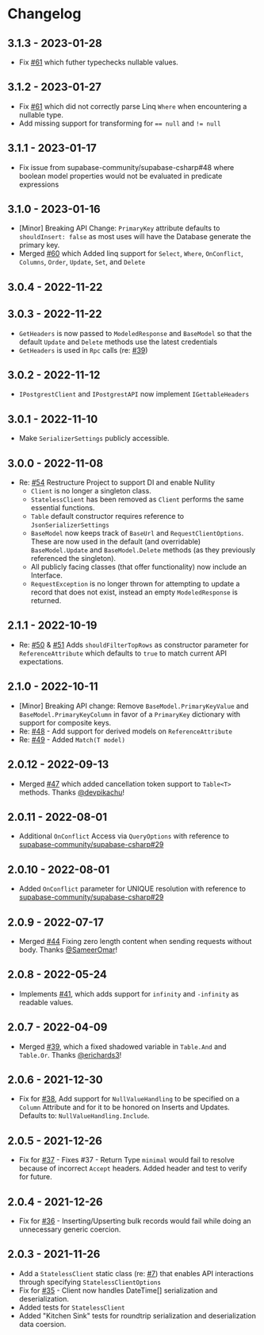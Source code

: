 ﻿# Changelog

## 3.1.3 - 2023-01-28

- Fix [#61](https://github.com/supabase-community/postgrest-csharp/issues/61) which futher typechecks nullable values.

## 3.1.2 - 2023-01-27

- Fix [#61](https://github.com/supabase-community/postgrest-csharp/issues/61) which did not correctly parse Linq `Where` when encountering a nullable type.
- Add missing support for transforming for `== null` and `!= null`

## 3.1.1 - 2023-01-17

- Fix issue from supabase-community/supabase-csharp#48 where boolean model properties would not be evaluated in predicate expressions

## 3.1.0 - 2023-01-16

- [Minor] Breaking API Change: `PrimaryKey` attribute defaults to `shouldInsert: false` as most uses will have the Database generate the primary key.
- Merged [#60](https://github.com/supabase-community/postgrest-csharp/pull/60) which Added linq support for `Select`, `Where`, `OnConflict`, `Columns`, `Order`, `Update`, `Set`, and `Delete`

## 3.0.4 - 2022-11-22

## 3.0.3 - 2022-11-22

- `GetHeaders` is now passed to `ModeledResponse` and `BaseModel` so that the default `Update` and `Delete` methods use the latest credentials
- `GetHeaders` is used in `Rpc` calls (re: [#39](https://github.com/supabase-community/supabase-csharp/issues/39))

## 3.0.2 - 2022-11-12

- `IPostgrestClient` and `IPostgrestAPI` now implement `IGettableHeaders`

## 3.0.1 - 2022-11-10

- Make `SerializerSettings` publicly accessible.

## 3.0.0 - 2022-11-08

- Re: [#54](https://github.com/supabase-community/postgrest-csharp/pull/54) Restructure Project to support DI and enable Nullity
	- `Client` is no longer a singleton class.
	- `StatelessClient` has been removed as `Client` performs the same essential functions.
	- `Table` default constructor requires reference to `JsonSerializerSettings`
	- `BaseModel` now keeps track of `BaseUrl` and `RequestClientOptions`. These are now used in the default (and overridable) `BaseModel.Update` and `BaseModel.Delete` methods (as they previously referenced the singleton).
	- All publicly facing classes (that offer functionality) now include an Interface.
	- `RequestException` is no longer thrown for attempting to update a record that does not exist, instead an empty `ModeledResponse` is returned.

## 2.1.1 - 2022-10-19

- Re: [#50](https://github.com/supabase-community/postgrest-csharp/issues/50) & [#51](https://github.com/supabase-community/postgrest-csharp/pull/51) Adds `shouldFilterTopRows` as constructor parameter for `ReferenceAttribute` which defaults to `true` to match current API expectations.

## 2.1.0 - 2022-10-11

- [Minor] Breaking API change: Remove `BaseModel.PrimaryKeyValue` and `BaseModel.PrimaryKeyColumn` in favor of a `PrimaryKey` dictionary with support for composite keys.
- Re: [#48](https://github.com/supabase-community/postgrest-csharp/issues/48) - Add support for derived models on `ReferenceAttribute`
- Re: [#49](https://github.com/supabase-community/postgrest-csharp/issues/49) - Added `Match(T model)`

## 2.0.12 - 2022-09-13

- Merged [#47](https://github.com/supabase-community/postgrest-csharp/pull/47) which added cancellation token support to `Table<T>` methods. Thanks [@devpikachu](https://github.com/devpikachu)!

## 2.0.11 - 2022-08-01

- Additional `OnConflict` Access via `QueryOptions` with reference to [supabase-community/supabase-csharp#29](https://github.com/supabase-community/supabase-csharp/issues/29)

## 2.0.10 - 2022-08-01

- Added `OnConflict` parameter for UNIQUE resolution with reference to [supabase-community/supabase-csharp#29](https://github.com/supabase-community/supabase-csharp/issues/29)

## 2.0.9 - 2022-07-17

- Merged [#44](https://github.com/supabase-community/postgrest-csharp/pull/44) Fixing zero length content when sending requests without body. Thanks [@SameerOmar](https://github.com/sameeromar)!

## 2.0.8 - 2022-05-24

- Implements [#41](https://github.com/supabase-community/postgrest-csharp/issues/41), which adds support for `infinity` and `-infinity` as readable values.

## 2.0.7 - 2022-04-09

- Merged [#39](https://github.com/supabase-community/postgrest-csharp/pull/39), which a fixed shadowed variable in `Table.And` and `Table.Or`. Thanks [@erichards3](https://github.com/erichards3)!

## 2.0.6 - 2021-12-30

- Fix for [#38](https://github.com/supabase-community/postgrest-csharp/issues/38), Add support for `NullValueHandling` to be specified on a `Column` Attribute and for it to be honored on Inserts and Updates. Defaults to: `NullValueHandling.Include`.

## 2.0.5 - 2021-12-26

- Fix for [#37](https://github.com/supabase-community/postgrest-csharp/issues/37) - Fixes #37 - Return Type `minimal` would fail to resolve because of incorrect `Accept` headers. Added header and test to verify for future.

## 2.0.4 - 2021-12-26

- Fix for [#36](https://github.com/supabase-community/postgrest-csharp/issues/36) - Inserting/Upserting bulk records would fail while doing an unnecessary generic coercion.

## 2.0.3 - 2021-11-26

- Add a `StatelessClient` static class (re: [#7](https://github.com/supabase-community/supabase-csharp/issues/7)) that enables API interactions through specifying `StatelessClientOptions`
- Fix for [#35](https://github.com/supabase-community/postgrest-csharp/issues/35) - Client now handles DateTime[] serialization and deserialization.
- Added tests for `StatelessClient`
- Added "Kitchen Sink" tests for roundtrip serialization and deserialization data coersion.
